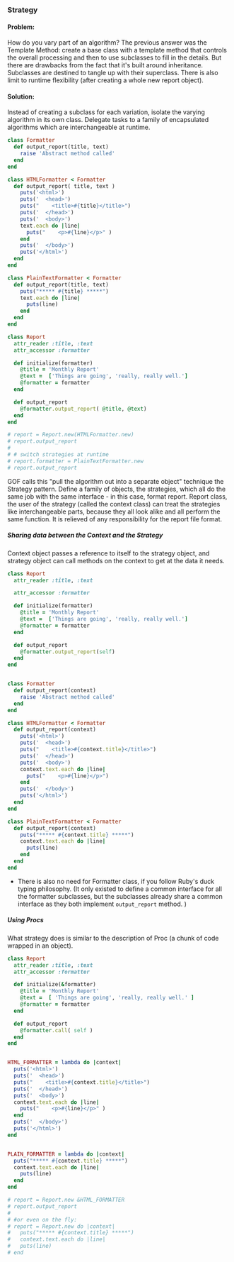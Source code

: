 ### Strategy

#### Problem:
How do you vary part of an algorithm?
The previous answer was the Template Method: create a base class with a template method that controls the overall processing and then to use subclasses to fill in the details.
But there are drawbacks from the fact that it's built around inheritance. Subclasses are destined to tangle up with their superclass. There is also limit to runtime flexibility (after creating a whole new report object).

#### Solution:
Instead of creating a subclass for each variation, isolate the varying algorithm in its own class.
Delegate tasks to a family of encapsulated algorithms which are interchangeable at runtime.

```formatter.rb
class Formatter
  def output_report(title, text)
    raise 'Abstract method called'
  end
end

class HTMLFormatter < Formatter
  def output_report( title, text )
    puts('<html>')
    puts('  <head>')
    puts("    <title>#{title}</title>")
    puts('  </head>')
    puts('  <body>')
    text.each do |line|
      puts("    <p>#{line}</p>" )
    end
    puts('  </body>')
    puts('</html>')
  end
end

class PlainTextFormatter < Formatter
  def output_report(title, text)
    puts("***** #{title} *****")
    text.each do |line|
      puts(line)
    end
  end
end

class Report
  attr_reader :title, :text
  attr_accessor :formatter

  def initialize(formatter)
    @title = 'Monthly Report'
    @text =  ['Things are going', 'really, really well.']
    @formatter = formatter
  end

  def output_report
    @formatter.output_report( @title, @text)
  end
end

# report = Report.new(HTMLFormatter.new)
# report.output_report
#
# # switch strategies at runtime
# report.formatter = PlainTextFormatter.new
# report.output_report
```

GOF calls this "pull the algorithm out into a separate object" technique the Strategy pattern.
Define a family of objects, the strategies, which all do the same job with the same interface - in this case, format report.
Report class, the user of the strategy (called the context class) can treat the strategies like interchangeable parts, because they all look alike and all perform the same function. It is relieved of any responsibility for the report file format.

##### Sharing data between the Context and the Strategy
Context object passes a reference to itself to the strategy object, and strategy object can call methods on the context to get at the data it needs.

```sharing_data.rb
class Report
  attr_reader :title, :text

  attr_accessor :formatter

  def initialize(formatter)
    @title = 'Monthly Report'
    @text =  ['Things are going', 'really, really well.']
    @formatter = formatter
  end

  def output_report
    @formatter.output_report(self)
  end
end


class Formatter
  def output_report(context)
    raise 'Abstract method called'
  end
end

class HTMLFormatter < Formatter
  def output_report(context)
    puts('<html>')
    puts('  <head>')
    puts("    <title>#{context.title}</title>")
    puts('  </head>')
    puts('  <body>')
    context.text.each do |line|
      puts("    <p>#{line}</p>")
    end
    puts('  </body>')
    puts('</html>')
  end
end

class PlainTextFormatter < Formatter
  def output_report(context)
    puts("***** #{context.title} *****")
    context.text.each do |line|
      puts(line)
    end
  end
end
```

* There is also no need for Formatter class, if you follow Ruby's duck typing philosophy. (It only existed to define a common interface for all the formatter subclasses, but the subclasses already share a common interface as they both implement `output_report` method. )

##### Using Procs
What strategy does is similar to the description of Proc (a chunk of code wrapped in an object).

```proc.rb
class Report
  attr_reader :title, :text
  attr_accessor :formatter

  def initialize(&formatter)
    @title = 'Monthly Report'
    @text =  [ 'Things are going', 'really, really well.' ]
    @formatter = formatter
  end

  def output_report
    @formatter.call( self )
  end
end


HTML_FORMATTER = lambda do |context|
  puts('<html>')
  puts('  <head>')
  puts("    <title>#{context.title}</title>")
  puts('  </head>')
  puts('  <body>')
  context.text.each do |line|
    puts("    <p>#{line}</p>" )
  end
  puts('  </body>')
  puts('</html>')
end


PLAIN_FORMATTER = lambda do |context|
  puts("***** #{context.title} *****")
  context.text.each do |line|
    puts(line)
  end
end

# report = Report.new &HTML_FORMATTER
# report.output_report
#
# #or even on the fly:
# report = Report.new do |context|
#   puts("***** #{context.title} *****")
#   context.text.each do |line|
#   puts(line)
# end
```
